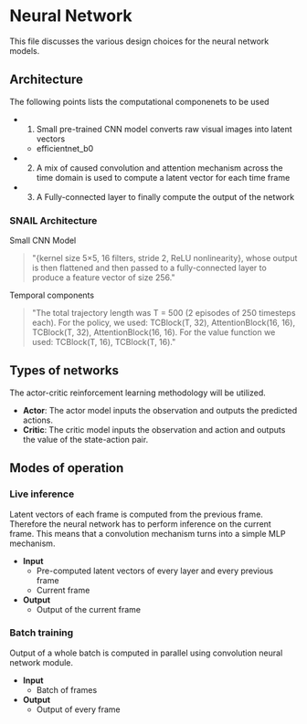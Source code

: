 # Neural Network

This file discusses the various design choices for the neural network models.

## Architecture

The following points lists the computational componenets to be used

- 1. Small pre-trained CNN model converts raw visual images into latent vectors
	- efficientnet_b0
- 2. A mix of caused convolution and attention mechanism across the time domain is used to compute a latent vector for each time frame
- 3. A Fully-connected layer to finally compute the output of the network

### SNAIL Architecture

Small CNN Model
> "{kernel size 5×5, 16 filters, stride 2, ReLU nonlinearity}, whose output is then flattened and then passed to a fully-connected layer to produce a feature vector of size 256."

Temporal components
> "The total trajectory length was T = 500 (2 episodes of 250 timesteps each). For the policy, we used: TCBlock(T, 32), AttentionBlock(16, 16), TCBlock(T, 32), AttentionBlock(16, 16). For the value function we used: TCBlock(T, 16), TCBlock(T, 16)."

## Types of networks

The actor-critic reinforcement learning methodology will be utilized.

- **Actor**: The actor model inputs the observation and outputs the predicted actions.
- **Critic**: The critic model inputs the observation and action and outputs the value of the state-action pair.

## Modes of operation

### Live inference

Latent vectors of each frame is computed from the previous frame. Therefore the neural network has to perform inference on the current frame. This means that a convolution mechanism turns into a simple MLP mechanism.

- **Input** 
	- Pre-computed latent vectors of every layer and every previous frame
	- Current frame
- **Output**
	- Output of the current frame

### Batch training

Output of a whole batch is computed in parallel using convolution neural network module.

- **Input**
	- Batch of frames
- **Output**
	- Output of every frame


